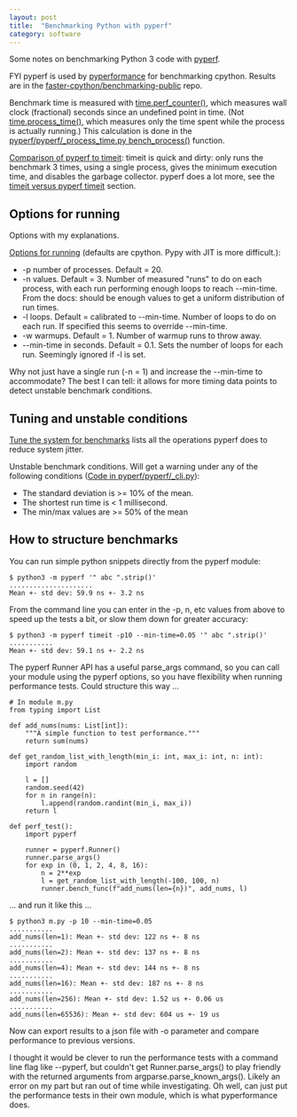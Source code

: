 ```yaml
---
layout: post
title:  "Benchmarking Python with pyperf"
category: software
---
```


Some notes on benchmarking Python 3 code with [pyperf](https://github.com/psf/pyperf).

FYI pyperf is used by [pyperformance](https://github.com/python/pyperformance) for benchmarking cpython. Results are in the [faster-cpython/benchmarking-public](https://github.com/faster-cpython/benchmarking-public) repo.

Benchmark time is measured with [time.perf_counter()](https://docs.python.org/3/library/time.html#time.perf_counter), which measures wall clock (fractional) seconds since an undefined point in time. (Not [time.process_time()](https://docs.python.org/3/library/time.html#time.process_time), which measures only the time spent while the process is actually running.) This calculation is done in the [pyperf/pyperf/_process_time.py bench_process()](https://github.com/psf/pyperf/blob/main/pyperf/_process_time.py#:~:text=bench_process) function.

[Comparison of pyperf to timeit](https://pyperf.readthedocs.io/en/latest/cli.html#timeit-cmd): timeit is quick and dirty: only runs the benchmark 3 times, using a single process, gives the minimum execution time, and disables the garbage collector. pyperf does a lot more, see the [timeit versus pyperf timeit](https://pyperf.readthedocs.io/en/latest/cli.html#timeit-cmd) section.

## Options for running

Options with my explanations.

[Options for running](https://pyperf.readthedocs.io/en/latest/runner.html#) (defaults are cpython. Pypy with JIT is more difficult.):
* -p number of processes. Default = 20.
* -n values. Default = 3. Number of measured "runs" to do on each process, with each run performing enough loops to reach --min-time. From the docs: should be enough values to get a uniform distribution of run times.
* -l loops. Default = calibrated to --min-time. Number of loops to do on each run. If specified this seems to override --min-time.
* -w warmups. Default = 1. Number of warmup runs to throw away.
* --min-time in seconds. Default = 0.1. Sets the number of loops for each run. Seemingly ignored if -l is set.

Why not just have a single run (-n = 1) and increase the --min-time to accommodate? The best I can tell: it allows for more timing data points to detect unstable benchmark conditions.

## Tuning and unstable conditions

[Tune the system for benchmarks](https://pyperf.readthedocs.io/en/latest/system.html#system) lists all the operations pyperf does to reduce system jitter.

Unstable benchmark conditions. Will get a warning under any of the following conditions ([Code in pyperf/pyperf/_cli.py](https://github.com/psf/pyperf/blob/main/pyperf/_cli.py)):
* The standard deviation is >= 10% of the mean.
* The shortest run time is < 1 millisecond.
* The min/max values are >= 50% of the mean

## How to structure benchmarks

You can run simple python snippets directly from the pyperf module:

    $ python3 -m pyperf '" abc ".strip()'
    .....................
    Mean +- std dev: 59.9 ns +- 3.2 ns

From the command line you can enter in the -p, n, etc values from above to speed up the tests a bit, or slow them down for greater accuracy:

    $ python3 -m pyperf timeit -p10 --min-time=0.05 '" abc ".strip()'
    ...........
    Mean +- std dev: 59.1 ns +- 2.2 ns

The pyperf Runner API has a useful parse_args command, so you can call your module using the pyperf options, so you have flexibility when running performance tests. Could structure this way ...

    # In module m.py
    from typing import List

    def add_nums(nums: List[int]):
        """A simple function to test performance."""
        return sum(nums)

    def get_random_list_with_length(min_i: int, max_i: int, n: int):
        import random

        l = []
        random.seed(42)
        for n in range(n):
            l.append(random.randint(min_i, max_i))
        return l

    def perf_test():
        import pyperf

        runner = pyperf.Runner()
        runner.parse_args()
        for exp in (0, 1, 2, 4, 8, 16):
            n = 2**exp
            l = get_random_list_with_length(-100, 100, n)
            runner.bench_func(f"add_nums(len={n})", add_nums, l)

... and run it like this ...

    $ python3 m.py -p 10 --min-time=0.05
    ...........
    add_nums(len=1): Mean +- std dev: 122 ns +- 8 ns
    ...........
    add_nums(len=2): Mean +- std dev: 137 ns +- 8 ns
    ...........
    add_nums(len=4): Mean +- std dev: 144 ns +- 8 ns
    ...........
    add_nums(len=16): Mean +- std dev: 187 ns +- 8 ns
    ...........
    add_nums(len=256): Mean +- std dev: 1.52 us +- 0.06 us
    ...........
    add_nums(len=65536): Mean +- std dev: 604 us +- 19 us

Now can export results to a json file with -o parameter and compare performance to previous versions.

I thought it would be clever to run the performance tests with a command line flag like --pyperf, but couldn't get Runner.parse_args() to play friendly with the returned arguments from argparse.parse_known_args(). Likely an error on my part but ran out of time while investigating. Oh well, can just put the performance tests in their own module, which is what pyperformance does.
